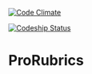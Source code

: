 [![Code Climate](https://codeclimate.com/github/FullSailWDD/ProRubric/badges/gpa.svg)](https://codeclimate.com/github/FullSailWDD/ProRubric)

[![Codeship Status](https://www.codeship.io/projects/a5dda180-1d33-0133-224b-76f7207d5aaa/status?branch=Releases)](https://codeship.com/projects/94948)

# ProRubrics